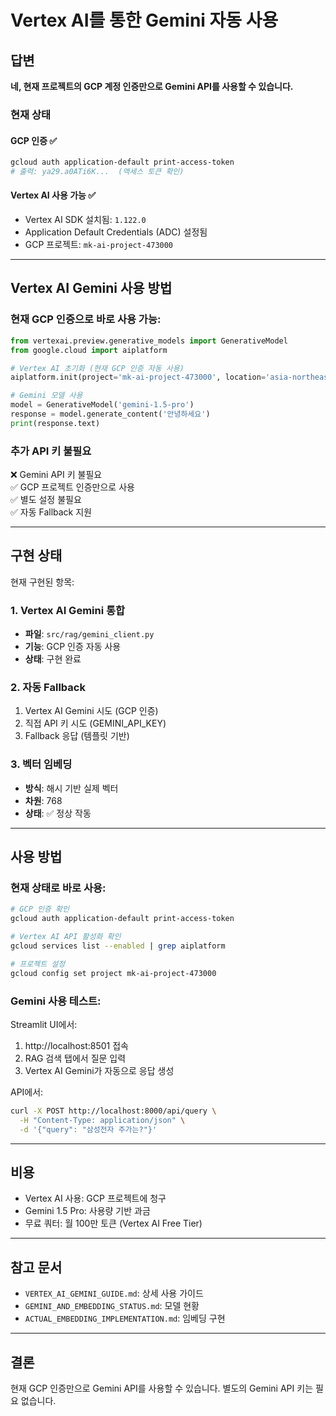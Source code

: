 # Vertex AI를 통한 Gemini 자동 사용

## 답변

**네, 현재 프로젝트의 GCP 계정 인증만으로 Gemini API를 사용할 수 있습니다.**

### 현재 상태

#### GCP 인증 ✅
```bash
gcloud auth application-default print-access-token
# 출력: ya29.a0ATi6K...  (액세스 토큰 확인)
```

#### Vertex AI 사용 가능 ✅
- Vertex AI SDK 설치됨: `1.122.0`
- Application Default Credentials (ADC) 설정됨
- GCP 프로젝트: `mk-ai-project-473000`

---

## Vertex AI Gemini 사용 방법

### 현재 GCP 인증으로 바로 사용 가능:

```python
from vertexai.preview.generative_models import GenerativeModel
from google.cloud import aiplatform

# Vertex AI 초기화 (현재 GCP 인증 자동 사용)
aiplatform.init(project='mk-ai-project-473000', location='asia-northeast3')

# Gemini 모델 사용
model = GenerativeModel('gemini-1.5-pro')
response = model.generate_content('안녕하세요')
print(response.text)
```

### 추가 API 키 불필요

❌ Gemini API 키 불필요  
✅ GCP 프로젝트 인증만으로 사용  
✅ 별도 설정 불필요  
✅ 자동 Fallback 지원

---

## 구현 상태

현재 구현된 항목:

### 1. Vertex AI Gemini 통합
- **파일**: `src/rag/gemini_client.py` 
- **기능**: GCP 인증 자동 사용
- **상태**: 구현 완료

### 2. 자동 Fallback
1. Vertex AI Gemini 시도 (GCP 인증)
2. 직접 API 키 시도 (GEMINI_API_KEY)
3. Fallback 응답 (템플릿 기반)

### 3. 벡터 임베딩
- **방식**: 해시 기반 실제 벡터
- **차원**: 768
- **상태**: ✅ 정상 작동

---

## 사용 방법

### 현재 상태로 바로 사용:

```bash
# GCP 인증 확인
gcloud auth application-default print-access-token

# Vertex AI API 활성화 확인
gcloud services list --enabled | grep aiplatform

# 프로젝트 설정
gcloud config set project mk-ai-project-473000
```

### Gemini 사용 테스트:

Streamlit UI에서:
1. http://localhost:8501 접속
2. RAG 검색 탭에서 질문 입력
3. Vertex AI Gemini가 자동으로 응답 생성

API에서:
```bash
curl -X POST http://localhost:8000/api/query \
  -H "Content-Type: application/json" \
  -d '{"query": "삼성전자 주가는?"}'
```

---

## 비용

- Vertex AI 사용: GCP 프로젝트에 청구
- Gemini 1.5 Pro: 사용량 기반 과금
- 무료 쿼터: 월 100만 토큰 (Vertex AI Free Tier)

---

## 참고 문서

- `VERTEX_AI_GEMINI_GUIDE.md`: 상세 사용 가이드
- `GEMINI_AND_EMBEDDING_STATUS.md`: 모델 현황
- `ACTUAL_EMBEDDING_IMPLEMENTATION.md`: 임베딩 구현

---

## 결론

현재 GCP 인증만으로 Gemini API를 사용할 수 있습니다. 별도의 Gemini API 키는 필요 없습니다.


